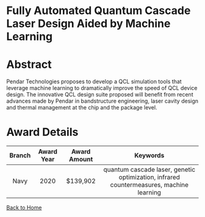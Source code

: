 
Fully Automated Quantum Cascade Laser Design Aided by Machine Learning
======================================================================

# Abstract


Pendar Technologies proposes to develop a QCL simulation tools that leverage machine learning to dramatically improve the speed of QCL device design. The innovative QCL design suite proposed will benefit from recent advances made by Pendar in bandstructure engineering, laser cavity design and thermal management at the chip and the package level.  

# Award Details

|Branch|Award Year|Award Amount|Keywords|
| :---: | :---: | :---: | :---: |
|Navy|2020|$139,902|quantum cascade laser, genetic optimization, infrared countermeasures, machine learning|
  
  


[Back to Home](https://github.com/chrischow/dod_sbir_awards/Reports/JH/#2215)